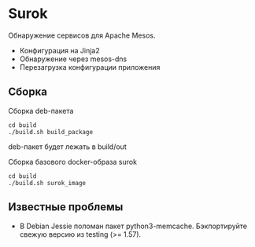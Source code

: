 # Surok

Обнаружение сервисов для Apache Mesos.

* Конфигурация на Jinja2
* Обнаружение через mesos-dns
* Перезагрузка конфигурации приложения

## Сборка

Сборка deb-пакета
```
cd build
./build.sh build_package
```
deb-пакет будет лежать в build/out

Сборка базового docker-образа surok
```
cd build
./build.sh surok_image
```

## Известные проблемы

* В Debian Jessie поломан пакет python3-memcache. Бэкпортируйте свежую версию из testing (>= 1.57).
